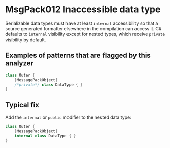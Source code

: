 # MsgPack012 Inaccessible data type

Serializable data types must have at least `internal` accessibility so that a source generated formatter elsewhere in the compilation can access it.
C# defaults to `internal` visibility except for nested types, which receive `private` visibility by default.

## Examples of patterns that are flagged by this analyzer

```cs
class Outer {
    [MessagePackObject]
    /*private*/ class DataType { }
}
```

## Typical fix

Add the `internal` or `public` modifier to the nested data type:

```cs
class Outer {
    [MessagePackObject]
    internal class DataType { }
}
```
